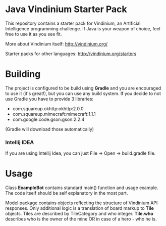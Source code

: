 Java Vindinium Starter Pack 
================

This repository contains a starter pack for Vindinium, an Artificial Intelligence programming challenge. If Java is your weapon of choice, feel free to use it as you see fit. 

More about Vindinium itself: http://vindinium.org/

Starter packs for other languages: http://vindinium.org/starters

# Building
The project is configured to be build using **Gradle** and you are encouraged to use it (it's great!), but you can use any build system. If you decide to not use Gradle you have to provide 3 libraries:

* com.squareup.okhttp:okhttp:2.0.0
* com.squareup.mimecraft:mimecraft:1.1.1
* com.google.code.gson:gson:2.2.4

(Gradle will download those automatically)

### Intellij IDEA
If you are using Intellij Idea, you can just File -> Open -> build.gradle file. 

# Usage
Class **ExampleBot** contains standard main() function and usage example. The code itself should be self explanatory in the most part. 

Model package contains objects reflecting the structure of Vindinium API responses. Only additional logic is a translation of board markup to **Tile** objects. Tiles are described by TileCategory and who integer.  **Tile.who** describes who is the owner of the mine OR in case of a hero - who he is.
